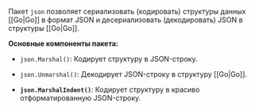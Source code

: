 Пакет `json` позволяет сериализовать (кодировать) структуры данных [[Go|Go]] в формат JSON и десериализовать (декодировать) JSON в структуры [[Go|Go]].

**Основные компоненты пакета:**

- `json.Marshal()`: Кодирует структуру в JSON-строку.

- `json.Unmarshal()`: Декодирует JSON-строку в структуру [[Go|Go]].

- **`json.MarshalIndent()`**: Кодирует структуру в красиво отформатированную JSON-строку.